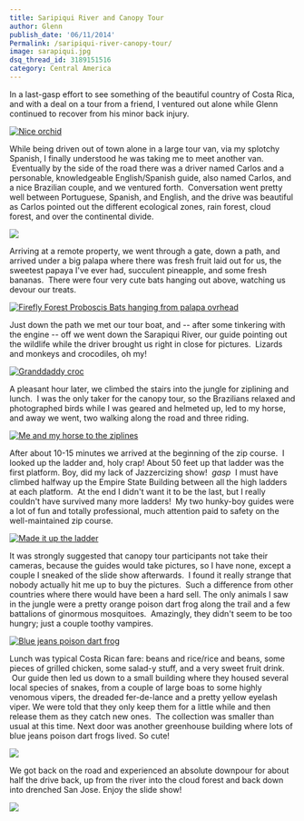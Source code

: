 ```yaml
---
title: Saripiqui River and Canopy Tour
author: Glenn
publish_date: '06/11/2014'
Permalink: /saripiqui-river-canopy-tour/
image: sarapiqui.jpg
dsq_thread_id: 3189151516
category: Central America
---
```

In a last-gasp effort to see something of the beautiful country of Costa Rica, and with a deal on a tour from a friend, I ventured out alone while Glenn continued to recover from his minor back injury.

[![Nice orchid](http://farm6.staticflickr.com/5448/9497546273_a2b8787d9a_z.jpg)](http://www.flickr.com/photos/48315294@N00/9497546273) 

While being driven out of town alone in a large tour van, via my splotchy Spanish, I finally understood he was taking me to meet another van.  Eventually by the side of the road there was a driver named Carlos and a personable, knowledgeable English/Spanish guide, also named Carlos, and a nice Brazilian couple, and we ventured forth.  Conversation went pretty well between Portuguese, Spanish, and English, and the drive was beautiful as Carlos pointed out the different ecological zones, rain forest, cloud forest, and over the continental divide.

![](http://farm8.staticflickr.com/7425/9497413937_a3104f4e48_z.jpg)

Arriving at a remote property, we went through a gate, down a path, and arrived under a big palapa where there was fresh fruit laid out for us, the sweetest papaya I've ever had, succulent pineapple, and some fresh bananas.  There were four very cute bats hanging out above, watching us devour our treats.

[![Firefly Forest Proboscis Bats hanging from palapa ovrhead](http://farm4.staticflickr.com/3788/9497550527_12969dbc74_z.jpg)](http://www.flickr.com/photos/48315294@N00/9497550527/)

Just down the path we met our tour boat, and -- after some tinkering with the engine -- off we went down the Sarapiqui River, our guide pointing out the wildlife while the driver brought us right in close for pictures.  Lizards and monkeys and crocodiles, oh my!

[![Granddaddy croc](http://farm6.staticflickr.com/5445/9500310444_a2451417dc_z.jpg)](http://www.flickr.com/photos/48315294@N00/9500310444/)

A pleasant hour later, we climbed the stairs into the jungle for ziplining and lunch.  I was the only taker for the canopy tour, so the Brazilians relaxed and photographed birds while I was geared and helmeted up, led to my horse, and away we went, two walking along the road and three riding.

[![Me and my horse to the ziplines](http://farm8.staticflickr.com/7387/9497402681_783dbaca3e_z.jpg)](http://www.flickr.com/photos/48315294@N00/9497402681/)

After about 10-15 minutes we arrived at the beginning of the zip course.  I looked up the ladder and, holy crap! About 50 feet up that ladder was the first platform. Boy, did my lack of Jazzercizing show!  *gasp*  I must have climbed halfway up the Empire State Building between all the high ladders at each platform.  At the end I didn't want it to be the last, but I really couldn't have survived many more ladders!  My two hunky-boy guides were a lot of fun and totally professional, much attention paid to safety on the well-maintained zip course.

[![Made it up the ladder](http://farm4.staticflickr.com/3759/9497405195_a30a980fe3.jpg)](http://www.flickr.com/photos/48315294@N00/9497405195/)

It was strongly suggested that canopy tour participants not take their cameras, because the guides would take pictures, so I have none, except a couple I sneaked of the slide show afterwards.  I found it really strange that nobody actually hit me up to buy the pictures.  Such a difference from other countries where there would have been a hard sell. The only animals I saw in the jungle were a pretty orange poison dart frog along the trail and a few battalions of ginormous mosquitoes.  Amazingly, they didn't seem to be too hungry; just a couple toothy vampires.

[![Blue jeans poison dart frog](http://farm6.staticflickr.com/5496/9500267584_7ece833a8f_z.jpg)](http://www.flickr.com/photos/48315294@N00/9500267584/)

Lunch was typical Costa Rican fare: beans and rice/rice and beans, some pieces of grilled chicken, some salad-y stuff, and a very sweet fruit drink.  Our guide then led us down to a small building where they housed several local species of snakes, from a couple of large boas to some highly venomous vipers, the dreaded fer-de-lance and a pretty yellow eyelash viper. We were told that they only keep them for a little while and then release them as they catch new ones.  The collection was smaller than usual at this time. Next door was another greenhouse building where lots of blue jeans poison dart frogs lived. So cute!

[![](http://farm8.staticflickr.com/7325/9500188100_3f09621c32_z.jpg)](http://www.flickr.com/photos/48315294@N00/9500188100/)

We got back on the road and experienced an absolute downpour for about half the drive back, up from the river into the cloud forest and back down into drenched San Jose. Enjoy the slide show!

[![](https://farm3.staticflickr.com/2866/9500179416_f9af9d8177_b.jpg)](https://www.flickr.com/photos/djtrashy/albums/72157635066798807)